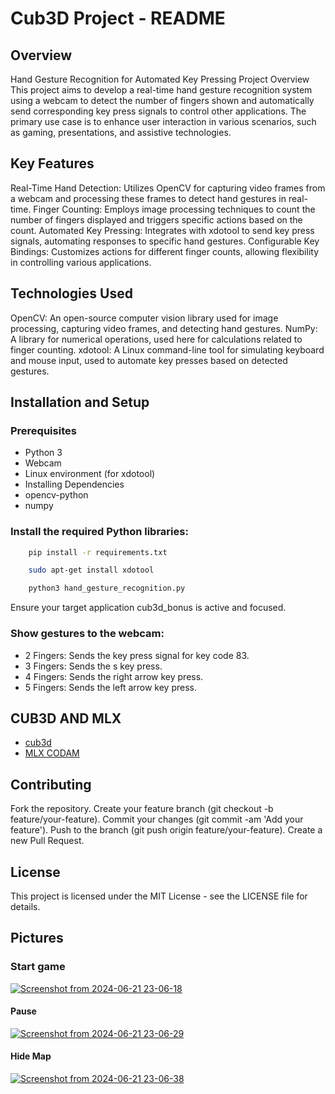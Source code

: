 # Cub3D Project - README

## Overview


Hand Gesture Recognition for Automated Key Pressing
Project Overview
This project aims to develop a real-time hand gesture recognition system using a webcam to detect the number of fingers shown and automatically send corresponding key press signals to control other applications. The primary use case is to enhance user interaction in various scenarios, such as gaming, presentations, and assistive technologies.

## Key Features

Real-Time Hand Detection: Utilizes OpenCV for capturing video frames from a webcam and processing these frames to detect hand gestures in real-time.
Finger Counting: Employs image processing techniques to count the number of fingers displayed and triggers specific actions based on the count.
Automated Key Pressing: Integrates with xdotool to send key press signals, automating responses to specific hand gestures.
Configurable Key Bindings: Customizes actions for different finger counts, allowing flexibility in controlling various applications.

## Technologies Used

OpenCV: An open-source computer vision library used for image processing, capturing video frames, and detecting hand gestures.
NumPy: A library for numerical operations, used here for calculations related to finger counting.
xdotool: A Linux command-line tool for simulating keyboard and mouse input, used to automate key presses based on detected gestures.

## Installation and Setup
### Prerequisites
- Python 3
- Webcam
-  Linux environment (for xdotool)
- Installing Dependencies
- opencv-python
- numpy

### Install the required Python libraries:

```sh
    pip install -r requirements.txt
```

```sh
    sudo apt-get install xdotool
```
```sh
    python3 hand_gesture_recognition.py
```
Ensure your target application cub3d_bonus is active and focused.

### Show gestures to the webcam:

- 2 Fingers: Sends the key press signal for key code 83.
- 3 Fingers: Sends the s key press.
- 4 Fingers: Sends the right arrow key press.
- 5 Fingers: Sends the left arrow key press.




## CUB3D AND MLX


- [cub3d](https://github.com/eyubech/cub3d)
- [MLX CODAM](https://github.com/codam-coding-college/MLX42)



## Contributing


Fork the repository.
Create your feature branch (git checkout -b feature/your-feature).
Commit your changes (git commit -am 'Add your feature').
Push to the branch (git push origin feature/your-feature).
Create a new Pull Request.


##  License



This project is licensed under the MIT License - see the LICENSE file for details.


##  Pictures

### Start game
[
![Screenshot from 2024-06-21 23-06-18](https://github.com/eyubech/cub3d/assets/76597998/ce7b05cc-c3dd-42fc-812f-a45421fdc76e)
](url)

#### Pause
[
![Screenshot from 2024-06-21 23-06-29](https://github.com/eyubech/cub3d/assets/76597998/f986fe56-a572-4768-8bac-10c644dfc9de)
](url)


#### Hide Map
[
![Screenshot from 2024-06-21 23-06-38](https://github.com/eyubech/cub3d/assets/76597998/60bd90a1-f7e2-4d45-b736-f16e038918c3)
](url)






